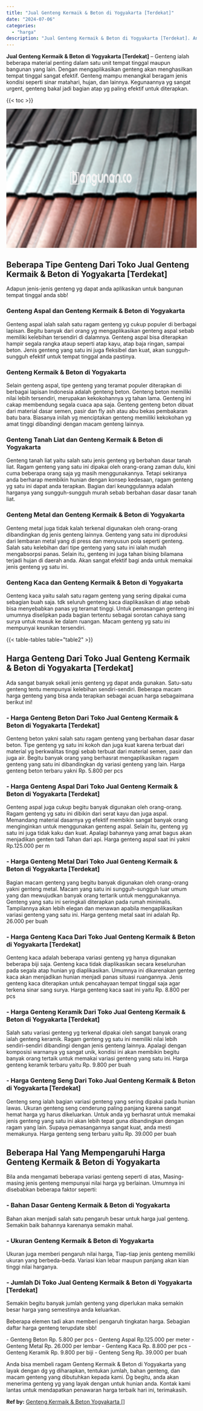 ```yaml
---
title: "Jual Genteng Kermaik & Beton di Yogyakarta [Terdekat]"
date: "2024-07-06"
categories: 
  - "harga"
description: "Jual Genteng Kermaik & Beton di Yogyakarta [Terdekat]. Anda bisa membeli ragam Genteng Kermaik & Beton di Yogyakarta yang layak dengan dg yg diharapkan, tent..."
---
```


**Jual Genteng Kermaik & Beton di Yogyakarta \[Terdekat\]** – Genteng ialah beberapa material penting dalam satu unit tempat tinggal maupun bangunan yang lain. Dengan mengaplikasikan genteng akan menghasilkan tempat tinggal sangat efektif. Genteng mampu menangkal beragam jenis kondisi seperti sinar matahari, hujan, dan lainnya. Kegunaannya yg sangat urgent, genteng bakal jadi bagian atap yg paling efektif untuk diterapkan.

{{< toc >}}

![Jual Genteng Kermaik & Beton di Yogyakarta [Terdekat]](/images/genteng-minimalis-murah12.png)

## Beberapa Tipe Genteng Dari Toko Jual Genteng Kermaik & Beton di Yogyakarta \[Terdekat\]

Adapun jenis-jenis genteng yg dapat anda aplikasikan untuk bangunan tempat tinggal anda sbb!

### Genteng Aspal dan Genteng Kermaik & Beton di Yogyakarta

Genteng aspal ialah salah satu ragam genteng yg cukup populer di berbagai lapisan. Begitu banyak dari orang yg mengaplikasikan genteng aspal sebab memiliki kelebihan tersendiri di dalamnya. Genteng aspal bisa diterapkan hampir segala rangka ataup seperti atap kayu, atap baja ringan, sampai beton. Jenis genteng yang satu ini juga fleksibel dan kuat, akan sungguh-sungguh efektif untuk tempat tinggal anda pastinya.

### Genteng Kermaik & Beton di Yogyakarta

Selain genteng aspal, tipe genteng yang teramat populer diterapkan di berbagai lapisan Indonesia adalah genteng beton. Genteng beton memiliki nilai lebih tersendiri, merupakan kekokohannya yg tahan lama. Genteng ini cakap membendung segala cuaca apa saja. Genteng genteng beton dibuat dari material dasar semen, pasir dan fly ash atau abu bekas pembakaran batu bara. Biasanya inilah yg menciptakan genteng memiliki kekokohan yg amat tinggi dibandingi dengan macam genteng lainnya.

### Genteng Tanah Liat dan Genteng Kermaik & Beton di Yogyakarta

Genteng tanah liat yaitu salah satu jenis genteng yg berbahan dasar tanah liat. Ragam genteng yang satu ini dipakai oleh orang-orang zaman dulu, kini cuma beberapa orang saja yg masih menggunakannya. Tetapi sekiranya anda berharap membikin hunian dengan konsep kedesaan, ragam genteng yg satu ini dapat anda terapkan. Bagian dari keunggulannya adalah harganya yang sungguh-sungguh murah sebab berbahan dasar dasar tanah liat.

### Genteng Metal dan Genteng Kermaik & Beton di Yogyakarta

Genteng metal juga tidak kalah terkenal digunakan oleh orang-orang dibandingkan dg jenis genteng lainnya. Genteng yang satu ini diproduksi dari lembaran metal yang di press dan menyusun pola seperti genteng. Salah satu kelebihan dari tipe genteng yang satu ini ialah mudah mengabsorpsi panas. Selain itu, genteng ini juga tahan bising bilamana terjadi hujan di daerah anda. Akan sangat efektif bagi anda untuk memakai jenis genteng yg satu ini.

### Genteng Kaca dan Genteng Kermaik & Beton di Yogyakarta

Genteng kaca yaitu salah satu ragam genteng yang sering dipakai cuma sebagian buah saja. tdk seluruh genteng kaca diaplikasikan di atap sebab bisa menyebabkan panas yg teramat tinggi. Untuk pemasangan genteng ini umumnya diselipkan pada bagian tertentu sebagai sorotan cahaya sang surya untuk masuk ke dalam ruangan. Macam genteng yg satu ini mempunyai keunikan tersendiri.

{{< table-tables table="table2" >}}

## Harga Genteng Dari Toko Jual Genteng Kermaik & Beton di Yogyakarta \[Terdekat\]

Ada sangat banyak sekali jenis genteng yg dapat anda gunakan. Satu-satu genteng tentu mempunyai kelebihan sendiri-sendiri. Beberapa macam harga genteng yang bisa anda terapkan sebagai acuan harga sebagaimana berikut ini!

### \- Harga Genteng Beton Dari Toko Jual Genteng Kermaik & Beton di Yogyakarta \[Terdekat\]

Genteng beton yakni salah satu ragam genteng yang berbahan dasar dasar beton. Tipe genteng yg satu ini kokoh dan juga kuat karena terbuat dari material yg berkwalitas tinggi sebab terbuat dari material semen, pasir dan juga air. Begitu banyak orang yang berhasrat mengaplikasikan ragam genteng yang satu ini dibandingkan dg variasi genteng yang lain. Harga genteng beton terbaru yakni Rp. 5.800 per pcs

### \- Harga Genteng Aspal Dari Toko Jual Genteng Kermaik & Beton di Yogyakarta \[Terdekat\]

Genteng aspal juga cukup begitu banyak digunakan oleh orang-orang. Ragam genteng yg satu ini dibikin dari serat kayu dan juga aspal. Memandang material dasarnya yg efektif membikin sangat banyak orang menginginkan untuk menggunakan genteng aspal. Selain itu, genteng yg satu ini juga tidak kaku dan kuat. Apalagi bahannya yang amat bagus akan menjadikan genten tadi Tahan dari api. Harga genteng aspal saat ini yakni Rp.125.000 per m

### \- Harga Genteng Metal Dari Toko Jual Genteng Kermaik & Beton di Yogyakarta \[Terdekat\]

Bagian macam genteng yang begitu banyak digunakan oleh orang-orang yakni genteng metal. Macam yang satu ini sungguh-sungguh luar umum yang dan mewujudkan banyak orang tertarik untuk menggunakannya. Genteng yang satu ini seringkali diterapkan pada rumah minimalis. Tampilannya akan lebih elegan dan menawan apabila mengaplikasikan variasi genteng yang satu ini. Harga genteng metal saat ini adalah Rp. 26.000 per buah

### \- Harga Genteng Kaca Dari Toko Jual Genteng Kermaik & Beton di Yogyakarta \[Terdekat\]

Genteng kaca adalah beberapa variasi genteng yg hanya digunakan beberapa biji saja. Genteng kaca tidak diaplikasikan secara keseluruhan pada segala atap hunian yg diaplikasikan. Umumnya ini dikarenakan genteg kaca akan menjadikan hunian menjadi panas situasi ruangannya. Jenis genteng kaca diterapkan untuk pencahayaan tempat tinggal saja agar terkena sinar sang surya. Harga genteng kaca saat ini yaitu Rp. 8.800 per pcs

### \- Harga Genteng Keramik Dari Toko Jual Genteng Kermaik & Beton di Yogyakarta \[Terdekat\]

Salah satu variasi genteng yg terkenal dipakai oleh sangat banyak orang ialah genteng keramik. Ragam genteng yg satu ini memiliki nilai lebih sendiri-sendiri dibandingi dengan jenis genteng lainnya. Apalagi dengan komposisi warnanya yg sangat unik, kondisi ini akan membikin begitu banyak orang tertaik untuk memakai variasi genteng yang satu ini. Harga genteng keramik terbaru yaitu Rp. 9.800 per buah

### \- Harga Genteng Seng Dari Toko Jual Genteng Kermaik & Beton di Yogyakarta \[Terdekat\]

Genteng seng ialah bagian variasi genteng yang sering dipakai pada hunian lawas. Ukuran genteng seng cenderung paling panjang karena sangat hemat harga yg harus dikeluarkan. Untuk anda yg berhasrat untuk memakai jenis genteng yang satu ini akan lebih tepat guna dibandingkan dengan ragam yang lain. Supaya pemasangannya sangat kuat, anda mesti memakunya. Harga genteng seng terbaru yaitu Rp. 39.000 per buah

## Beberapa Hal Yang Mempengaruhi Harga Genteng Kermaik & Beton di Yogyakarta

Bila anda mengamati beberapa variasi genteng seperti di atas, Masing-masing jenis genteng mempunyai nilai harga yg berlainan. Umumnya ini disebabkan beberapa faktor seperti:

### \- Bahan Dasar Genteng Kermaik & Beton di Yogyakarta

Bahan akan menjadi salah satu pengaruh besar untuk harga jual genteng. Semakin baik bahannya karenanya semakin mahal.

### \- Ukuran Genteng Kermaik & Beton di Yogyakarta

Ukuran juga memberi pengaruh nilai harga, Tiap-tiap jenis genteng memiliki ukuran yang berbeda-beda. Variasi kian lebar maupun panjang akan kian tinggi nilai harganya.

### \- Jumlah Di Toko Jual Genteng Kermaik & Beton di Yogyakarta \[Terdekat\]

Semakin begitu banyak jumlah genteng yang diperlukan maka semakin besar harga yang semestinya anda keluarkan.

Beberapa elemen tadi akan memberi pengaruh tingkatan harga. Sebagian daftar harga genteng terupdate sbb!

\- Genteng Beton Rp. 5.800 per pcs - Genteng Aspal Rp.125.000 per meter - Genteng Metal Rp. 26.000 per lembar - Genteng Kaca Rp. 8.800 per pcs - Genteng Keramik Rp. 9.800 per biji - Genteng Seng Rp. 39.000 per buah

Anda bisa membeli ragam Genteng Kermaik & Beton di Yogyakarta yang layak dengan dg yg diharapkan, tentukan jumlah, bahan genteng, dan macam genteng yang dibutuhkan kepada kami. Dg begitu, anda akan menerima genteng yg yang layak dengan untuk hunian anda. Kontak kami lantas untuk mendapatkan penawaran harga terbaik hari ini, terimakasih.

**Ref by:**  [Genteng Kermaik & Beton  Yogyakarta []](https://id.wikipedia.org/wiki/Genteng)
